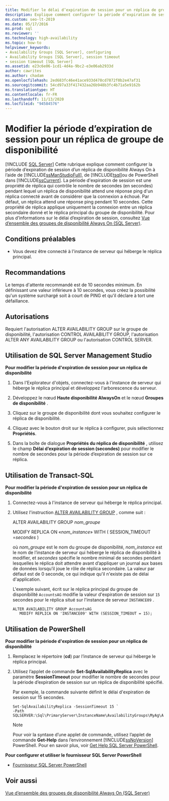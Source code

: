 ```yaml
---
title: Modifier le délai d’expiration de session pour un réplica de groupe de disponibilité
description: Explique comment configurer la période d’expiration de session d’un réplica dans un groupe de disponibilité Always On.
ms.custom: seo-lt-2019
ms.date: 05/17/2016
ms.prod: sql
ms.reviewer: ''
ms.technology: high-availability
ms.topic: how-to
helpviewer_keywords:
- Availability Groups [SQL Server], configuring
- Availability Groups [SQL Server], session timeout
- session timeout [SQL Server]
ms.assetid: e23c6e06-1cd1-4d4a-9bc2-e3e06ab2933d
author: cawrites
ms.author: chadam
ms.openlocfilehash: 2ed683fc46e41ace933d478cd7872f0b2e47af31
ms.sourcegitcommit: 54cd97a33f417432aa26b948b3fc4b71a5e9162b
ms.translationtype: HT
ms.contentlocale: fr-FR
ms.lasthandoff: 11/13/2020
ms.locfileid: "94584576"
---
```

# <a name="modify-the-session-timeout-period-for-an-availability-group-replica"></a>Modifier la période d’expiration de session pour un réplica de groupe de disponibilité
[!INCLUDE [SQL Server](../../../includes/applies-to-version/sqlserver.md)]
  Cette rubrique explique comment configurer la période d’expiration de session d’un réplica de disponibilité Always On à l’aide de [!INCLUDE[ssManStudioFull](../../../includes/ssmanstudiofull-md.md)], de [!INCLUDE[tsql](../../../includes/tsql-md.md)]ou de PowerShell dans [!INCLUDE[ssCurrent](../../../includes/sscurrent-md.md)]. La période d'expiration de session est une propriété de réplica qui contrôle le nombre de secondes (en secondes) pendant lequel un réplica de disponibilité attend une réponse ping d'un réplica connecté avant de considérer que la connexion a échoué. Par défaut, un réplica attend une réponse ping pendant 10 secondes. Cette propriété de réplica applique uniquement la connexion entre un réplica secondaire donné et le réplica principal du groupe de disponibilité. Pour plus d’informations sur le délai d’expiration de session, consultez [Vue d’ensemble des groupes de disponibilité Always On &#40;SQL Server&#41;](../../../database-engine/availability-groups/windows/overview-of-always-on-availability-groups-sql-server.md).  
   
##  <a name="prerequisites"></a><a name="Prerequisites"></a> Conditions préalables  
  
-   Vous devez être connecté à l'instance de serveur qui héberge le réplica principal.  
  
##  <a name="recommendations"></a><a name="Recommendations"></a> Recommandations  
 Le temps d'attente recommandé est de 10 secondes minimum. En définissant une valeur inférieure à 10 secondes, vous créez la possibilité qu'un système surchargé soit à court de PING et qu'il déclare à tort une défaillance.  
  
  
## <a name="permissions"></a><a name="Permissions"></a> Autorisations  
 Requiert l'autorisation ALTER AVAILABILITY GROUP sur le groupe de disponibilité, l'autorisation CONTROL AVAILABILITY GROUP, l'autorisation ALTER ANY AVAILABILITY GROUP ou l'autorisation CONTROL SERVER.  
  
##  <a name="using-sql-server-management-studio"></a><a name="SSMSProcedure"></a> Utilisation de SQL Server Management Studio  
 **Pour modifier la période d'expiration de session pour un réplica de disponibilité**  
  
1.  Dans l'Explorateur d'objets, connectez-vous à l'instance de serveur qui héberge le réplica principal et développez l'arborescence du serveur.  
  
2.  Développez le nœud **Haute disponibilité AlwaysOn** et le nœud **Groupes de disponibilité** .  
  
3.  Cliquez sur le groupe de disponibilité dont vous souhaitez configurer le réplica de disponibilité.  
  
4.  Cliquez avec le bouton droit sur le réplica à configurer, puis sélectionnez **Propriétés**.  
  
5.  Dans la boîte de dialogue **Propriétés du réplica de disponibilité** , utilisez le champ **Délai d’expiration de session (secondes)** pour modifier le nombre de secondes pour la période d’expiration de session sur ce réplica.  
  
##  <a name="using-transact-sql"></a><a name="TsqlProcedure"></a> Utilisation de Transact-SQL  
 **Pour modifier la période d'expiration de session pour un réplica de disponibilité**  
  
1.  Connectez-vous à l'instance de serveur qui héberge le réplica principal.  
  
2.  Utilisez l'instruction [ALTER AVAILABILITY GROUP](../../../t-sql/statements/alter-availability-group-transact-sql.md) , comme suit :  
  
     ALTER AVAILABILITY GROUP *nom_groupe*  
  
     MODIFY REPLICA ON «*nom_instance*» WITH ( SESSION_TIMEOUT =*secondes* )  
  
     où *nom_groupe* est le nom du groupe de disponibilité, *nom_instance* est le nom de l’instance de serveur qui héberge le réplica de disponibilité à modifier, et *secondes* spécifie le nombre minimal de secondes pendant lesquelles le réplica doit attendre avant d’appliquer un journal aux bases de données lorsqu’il joue le rôle de réplica secondaire. La valeur par défaut est de 0 seconde, ce qui indique qu'il n'existe pas de délai d'application.  
  
     L'exemple suivant, écrit sur le réplica principal du groupe de disponibilité `AccountsAG` modifie la valeur d'expiration de session sur `15` secondes pour le réplica situé sur l'instance de serveur `INSTANCE09` .  
  
    ```  
    ALTER AVAILABILITY GROUP AccountsAG   
       MODIFY REPLICA ON 'INSTANCE09' WITH (SESSION_TIMEOUT = 15);  
    ```  
  
##  <a name="using-powershell"></a><a name="PowerShellProcedure"></a> Utilisation de PowerShell  
 **Pour modifier la période d'expiration de session pour un réplica de disponibilité**  
  
1.  Remplacez le répertoire (**cd**) par l’instance de serveur qui héberge le réplica principal.  
  
2.  Utilisez l’applet de commande **Set-SqlAvailabilityReplica** avec le paramètre **SessionTimeout** pour modifier le nombre de secondes pour la période d’expiration de session sur un réplica de disponibilité spécifié.  
  
     Par exemple, la commande suivante définit le délai d'expiration de session sur 15 secondes.  
  
    ```  
    Set-SqlAvailabilityReplica -SessionTimeout 15 `   
    -Path SQLSERVER:\Sql\PrimaryServer\InstanceName\AvailabilityGroups\MyAg\AvailabilityReplicas\MyReplica  
    ```  
  
    > [!NOTE]  
    >  Pour voir la syntaxe d’une applet de commande, utilisez l’applet de commande **Get-Help** dans l’environnement [!INCLUDE[ssNoVersion](../../../includes/ssnoversion-md.md)] PowerShell. Pour en savoir plus, voir [Get Help SQL Server PowerShell](../../../powershell/sql-server-powershell.md).  
  
 **Pour configurer et utiliser le fournisseur SQL Server PowerShell**  
  
-   [Fournisseur SQL Server PowerShell](../../../powershell/sql-server-powershell-provider.md)  
  
## <a name="see-also"></a>Voir aussi  
 [Vue d’ensemble des groupes de disponibilité Always On (SQL Server)](../../../database-engine/availability-groups/windows/overview-of-always-on-availability-groups-sql-server.md)  
  
